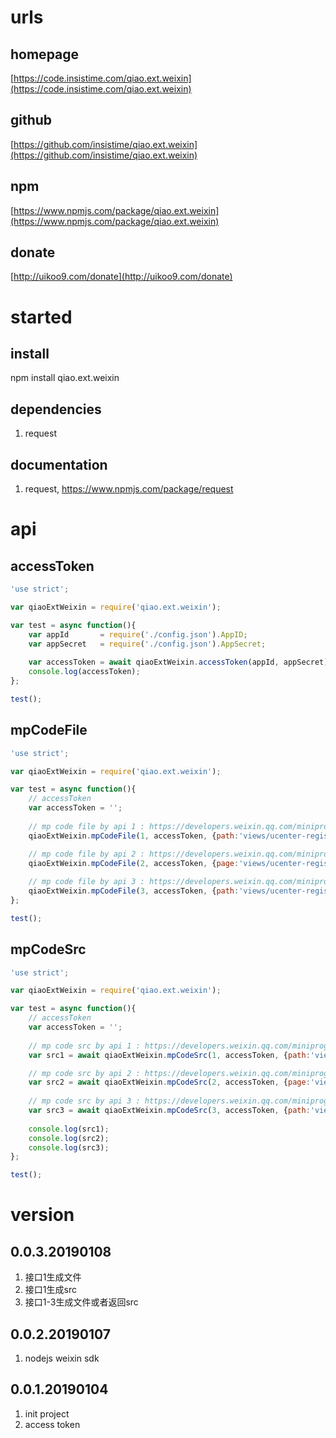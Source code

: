 # urls
## homepage
[https://code.insistime.com/qiao.ext.weixin](https://code.insistime.com/qiao.ext.weixin)

## github
[https://github.com/insistime/qiao.ext.weixin](https://github.com/insistime/qiao.ext.weixin)

## npm
[https://www.npmjs.com/package/qiao.ext.weixin](https://www.npmjs.com/package/qiao.ext.weixin)

## donate
[http://uikoo9.com/donate](http://uikoo9.com/donate)

# started
## install
npm install qiao.ext.weixin

## dependencies
1. request

## documentation
1. request, https://www.npmjs.com/package/request

# api
## accessToken
```javascript
'use strict';

var qiaoExtWeixin = require('qiao.ext.weixin');

var test = async function(){
	var appId		= require('./config.json').AppID;
	var appSecret	= require('./config.json').AppSecret;
	
	var accessToken	= await qiaoExtWeixin.accessToken(appId, appSecret);
	console.log(accessToken);
};

test();
```

## mpCodeFile
```javascript
'use strict';

var qiaoExtWeixin = require('qiao.ext.weixin');

var test = async function(){
	// accessToken
	var accessToken = '';
	
	// mp code file by api 1 : https://developers.weixin.qq.com/miniprogram/dev/api/getWXACode.html
	qiaoExtWeixin.mpCodeFile(1, accessToken, {path:'views/ucenter-register/ucenter-register'}, 'd:/test1.png');

	// mp code file by api 2 : https://developers.weixin.qq.com/miniprogram/dev/api/getWXACodeUnlimit.html
	qiaoExtWeixin.mpCodeFile(2, accessToken, {page:'views/ucenter-register/ucenter-register', scene:'1'}, 'd:/test2.png');
	
	// mp code file by api 3 : https://developers.weixin.qq.com/miniprogram/dev/api/createWXAQRCode.html
	qiaoExtWeixin.mpCodeFile(3, accessToken, {path:'views/ucenter-register/ucenter-register'}, 'd:/test3.png');
};

test();
```

## mpCodeSrc
```javascript
'use strict';

var qiaoExtWeixin = require('qiao.ext.weixin');

var test = async function(){
	// accessToken
	var accessToken = '';
	
	// mp code src by api 1 : https://developers.weixin.qq.com/miniprogram/dev/api/getWXACode.html
	var src1 = await qiaoExtWeixin.mpCodeSrc(1, accessToken, {path:'views/ucenter-register/ucenter-register'});

	// mp code src by api 2 : https://developers.weixin.qq.com/miniprogram/dev/api/getWXACodeUnlimit.html
	var src2 = await qiaoExtWeixin.mpCodeSrc(2, accessToken, {page:'views/ucenter-register/ucenter-register', scene:'1'}, 'jpg');
	
	// mp code src by api 3 : https://developers.weixin.qq.com/miniprogram/dev/api/createWXAQRCode.html
	var src3 = await qiaoExtWeixin.mpCodeSrc(3, accessToken, {path:'views/ucenter-register/ucenter-register'}, 'png');
	
	console.log(src1);
	console.log(src2);
	console.log(src3);
};

test();
```

# version
## 0.0.3.20190108
1. 接口1生成文件
2. 接口1生成src
3. 接口1-3生成文件或者返回src

## 0.0.2.20190107
1. nodejs weixin sdk

## 0.0.1.20190104
1. init project
2. access token
